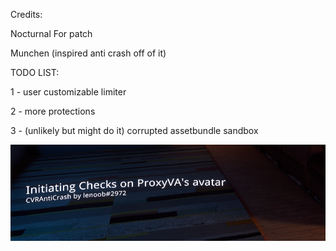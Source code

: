 Credits:





Nocturnal For patch




Munchen (inspired anti crash off of it)


TODO LIST:

1 - user customizable limiter


2 - more protections


3 - (unlikely but might do it) corrupted assetbundle sandbox 



![unkSAFDnown](https://github.com/lenoobwastaken/CVRAntiCrash/blob/main/unkSAFDnown.png?raw=true)
